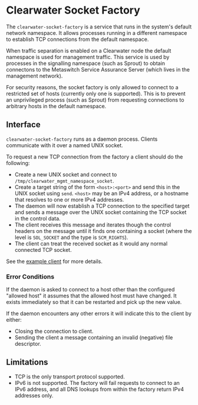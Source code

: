 # Clearwater Socket Factory

The `clearwater-socket-factory` is a service that runs in the system's default network namespace. It allows processes running in a different namespace to establish TCP connections from the default namespace.

When traffic separation is enabled on a Clearwater node the default namespace is used for management traffic. This service is used by processes in the signalling namespace (such as Sprout) to obtain connectons to the Metaswitch Service Assurance Server (which lives in the management network).

For security reasons, the socket factory is only allowed to connect to a restricted set of hosts (currently only one is supported). This is to prevent an unprivileged process (such as Sprout) from requesting connections to arbitrary hosts in the default namespace.

## Interface

`clearwater-socket-factory` runs as a daemon process. Clients communicate with it over a named UNIX socket.

To request a new TCP connection from the factory a client should do the following:

* Create a new UNIX socket and connect to `/tmp/clearwater_mgmt_namespace_socket`.
* Create a target string of the form `<host>:<port>` and send this in the UNIX socket using `send`.  `<host>` may be an IPv4 address, or a hostname that resolves to one or more IPv4 addresses.
* The daemon will now establish a TCP connection to the specified target and sends a message over the UNIX socket containing the TCP socket in the control data.
* The client receives this message and iterates though the control headers on the message until it finds one containing a socket (where the level is `SOL_SOCKET` and the type is `SCM_RIGHTS`).
* The client can treat the received socket as it would any normal connected TCP socket.

See the [example client](clearwater-socket-factory/test_client.c) for more details.

### Error Conditions

If the daemon is asked to connect to a host other than the configured "allowed host" it assumes that the allowed host must have changed. It exists immediately so that it can be restarted and pick up the new value.

If the daemon encounters any other errors it will indicate this to the client by either:

* Closing the connection to client.
* Sending the client a message containing an invalid (negative) file descriptor.

## Limitations

* TCP is the only transport protocol supported.
* IPv6 is not supported. The factory will fail requests to connect to an IPv6 address, and all DNS lookups from within the factory return IPv4 addresses only.

